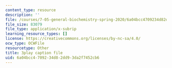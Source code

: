 ```yaml
---
content_type: resource
description: ''
file: /courses/7-05-general-biochemistry-spring-2020/6a04bcc4709234d82dd93da2f7452cb6_3fSY92mJwQY.srt
file_size: 83079
file_type: application/x-subrip
learning_resource_types: []
license: https://creativecommons.org/licenses/by-nc-sa/4.0/
ocw_type: OCWFile
resourcetype: Other
title: 3play caption file
uid: 6a04bcc4-7092-34d8-2dd9-3da2f7452cb6
---
```

